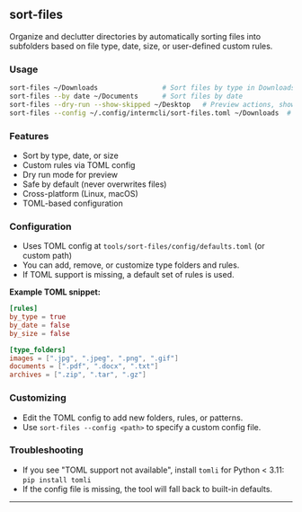 
## sort-files

Organize and declutter directories by automatically sorting files into subfolders based on file type, date, size, or user-defined custom rules.

### Usage

```bash
sort-files ~/Downloads                # Sort files by type in Downloads
sort-files --by date ~/Documents      # Sort files by date
sort-files --dry-run --show-skipped ~/Desktop   # Preview actions, show skipped files
sort-files --config ~/.config/intermcli/sort-files.toml ~/Downloads  # Use custom config
```

### Features
- Sort by type, date, or size
- Custom rules via TOML config
- Dry run mode for preview
- Safe by default (never overwrites files)
- Cross-platform (Linux, macOS)
- TOML-based configuration

### Configuration
- Uses TOML config at `tools/sort-files/config/defaults.toml` (or custom path)
- You can add, remove, or customize type folders and rules.
- If TOML support is missing, a default set of rules is used.

**Example TOML snippet:**
```toml
[rules]
by_type = true
by_date = false
by_size = false

[type_folders]
images = [".jpg", ".jpeg", ".png", ".gif"]
documents = [".pdf", ".docx", ".txt"]
archives = [".zip", ".tar", ".gz"]
```

### Customizing
- Edit the TOML config to add new folders, rules, or patterns.
- Use `sort-files --config <path>` to specify a custom config file.

### Troubleshooting
- If you see "TOML support not available", install `tomli` for Python < 3.11: `pip install tomli`
- If the config file is missing, the tool will fall back to built-in defaults.

---
